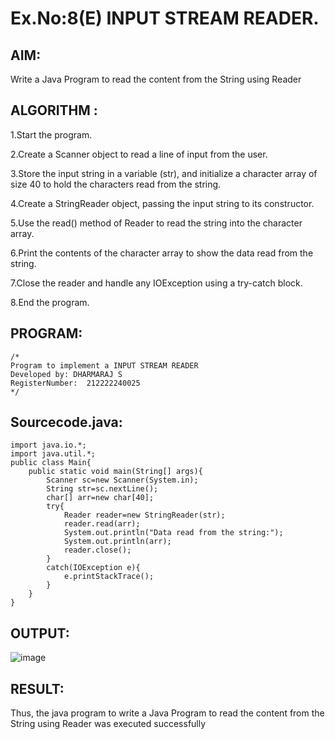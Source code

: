 # Ex.No:8(E)  INPUT STREAM READER.

## AIM:
Write a Java Program to read the content from the String using Reader

## ALGORITHM :
1.Start the program.

2.Create a Scanner object to read a line of input from the user.

3.Store the input string in a variable (str), and initialize a character array of size 40 to hold the characters read from the string.

4.Create a StringReader object, passing the input string to its constructor.

5.Use the read() method of Reader to read the string into the character array.

6.Print the contents of the character array to show the data read from the string.

7.Close the reader and handle any IOException using a try-catch block.

8.End the program.


## PROGRAM:
 ```
/*
Program to implement a INPUT STREAM READER
Developed by: DHARMARAJ S
RegisterNumber:  212222240025
*/
```

## Sourcecode.java:
```
import java.io.*;
import java.util.*;
public class Main{
    public static void main(String[] args){
        Scanner sc=new Scanner(System.in);
        String str=sc.nextLine();
        char[] arr=new char[40];
        try{
            Reader reader=new StringReader(str);
            reader.read(arr);
            System.out.println("Data read from the string:");
            System.out.println(arr);
            reader.close();
        }
        catch(IOException e){
            e.printStackTrace();
        }
    }
}
```
## OUTPUT:

![image](https://github.com/user-attachments/assets/5d7c59f0-1373-48e4-9170-874027b91edf)


## RESULT:
Thus, the java program to write a Java Program to read the content from the String using Reader was executed successfully
 


